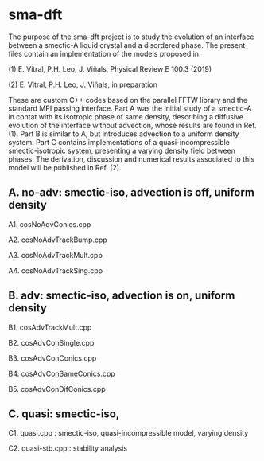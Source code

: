 # sma-dft

The purpose of the sma-dft project is to study the evolution of an interface between a smectic-A liquid crystal and a disordered phase. The present files contain an implementation of the models proposed in:

(1) E. Vitral, P.H. Leo, J. Viñals, Physical Review E 100.3 (2019)

(2) E. Vitral, P.H. Leo, J. Viñals, in preparation

These are custom C++ codes based on the parallel FFTW library and the standard MPI passing interface. Part A was the initial study of a smectic-A in contat with its isotropic phase of same density, describing a diffusive evolution of the interface without advection, whose results are found in Ref. (1). Part B is similar to A, but introduces advection to a uniform density system. Part C contains implementations of a quasi-incompressible smectic-isotropic system, presenting a varying density field between phases. The derivation, discussion and numerical results associated to this model will be published in Ref. (2).


## A. no-adv: smectic-iso, advection is off, uniform density

A1. cosNoAdvConics.cpp

A2. cosNoAdvTrackBump.cpp

A3. cosNoAdvTrackMult.cpp

A4. cosNoAdvTrackSing.cpp

## B. adv: smectic-iso, advection is on, uniform density

B1. cosAdvTrackMult.cpp

B2. cosAdvConSingle.cpp

B3. cosAdvConConics.cpp

B4. cosAdvConSameConics.cpp

B5. cosAdvConDifConics.cpp

## C. quasi: smectic-iso, 

C1. quasi.cpp : smectic-iso, quasi-incompressible model, varying density

C2. quasi-stb.cpp : stability analysis